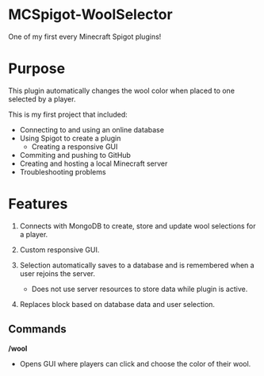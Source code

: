 # MCSpigot-WoolSelector
One of my first every Minecraft Spigot plugins!


# Purpose
This plugin automatically changes the wool color when placed to one selected by a player. 

This is my first project that included: 
   - Connecting to and using an online database
   - Using Spigot to create a plugin
       - Creating a responsive GUI
   - Commiting and pushing to GitHub
   - Creating and hosting a local Minecraft server
   - Troubleshooting problems
    


# Features
1. Connects with MongoDB to create, store and update wool selections for a player.

2. Custom responsive GUI.

3. Selection automatically saves to a database and is remembered when a user rejoins the server.
    - Does not use server resources to store data while plugin is active.

4. Replaces block based on database data and user selection.

## Commands
**/wool**
- Opens GUI where players can click and choose the color of their wool.
